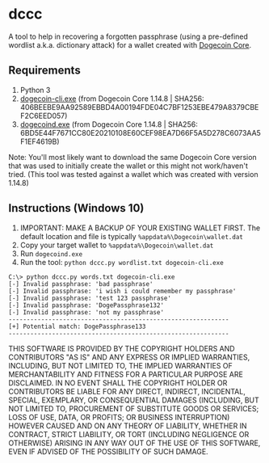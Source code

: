 # dccc

A tool to help in recovering a forgotten passphrase (using a pre-defined wordlist a.k.a. dictionary attack) for a wallet created with [Dogecoin Core](https://github.com/dogecoin/dogecoin). 

## Requirements
1. Python 3
2. [dogecoin-cli.exe](https://github.com/dogecoin/dogecoin/releases/tag/v1.14.8) (from Dogecoin Core 1.14.8 | SHA256: 406BEEBE9AA92589EBBD4A00194FDE04C7BF1253EBE479A8379CBEF2C6EED057)
3. [dogecoind.exe](https://github.com/dogecoin/dogecoin/releases/tag/v1.14.8) (from Dogecoin Core 1.14.8 | SHA256: 6BD5E44F7671CC80E20210108E60CEF98EA7D66F5A5D278C6073AA5F1EF4619B)

Note: You'll most likely want to download the same Dogecoin Core version that was used to initially create the wallet or this might not work/haven't tried. (This tool was tested against a wallet which was created with version 1.14.8)

## Instructions (Windows 10)
1. IMPORTANT: MAKE A BACKUP OF YOUR EXISTING WALLET FIRST. The default location and file is typically `%appdata%\Dogecoin\wallet.dat`
2. Copy your target wallet to `%appdata%\Dogecoin\wallet.dat`
3. Run `dogecoind.exe`
4. Run the tool: `python dccc.py wordlist.txt dogecoin-cli.exe`

```
C:\> python dccc.py words.txt dogecoin-cli.exe
[-] Invalid passphrase: 'bad passphrase'
[-] Invalid passphrase: 'i wish i could remember my passphrase'
[-] Invalid passphrase: 'test 123 passphrase'
[-] Invalid passphrase: 'DogePassphrase132'
[-] Invalid passphrase: 'not my passphrase'
-------------------------------------------------------------
[+] Potential match: DogePassphrase133
-------------------------------------------------------------
```


THIS SOFTWARE IS PROVIDED BY THE COPYRIGHT HOLDERS AND CONTRIBUTORS "AS IS"
AND ANY EXPRESS OR IMPLIED WARRANTIES, INCLUDING, BUT NOT LIMITED TO, THE
IMPLIED WARRANTIES OF MERCHANTABILITY AND FITNESS FOR A PARTICULAR PURPOSE ARE
DISCLAIMED. IN NO EVENT SHALL THE COPYRIGHT HOLDER OR CONTRIBUTORS BE LIABLE
FOR ANY DIRECT, INDIRECT, INCIDENTAL, SPECIAL, EXEMPLARY, OR CONSEQUENTIAL
DAMAGES (INCLUDING, BUT NOT LIMITED TO, PROCUREMENT OF SUBSTITUTE GOODS OR
SERVICES; LOSS OF USE, DATA, OR PROFITS; OR BUSINESS INTERRUPTION) HOWEVER
CAUSED AND ON ANY THEORY OF LIABILITY, WHETHER IN CONTRACT, STRICT LIABILITY,
OR TORT (INCLUDING NEGLIGENCE OR OTHERWISE) ARISING IN ANY WAY OUT OF THE USE
OF THIS SOFTWARE, EVEN IF ADVISED OF THE POSSIBILITY OF SUCH DAMAGE.



